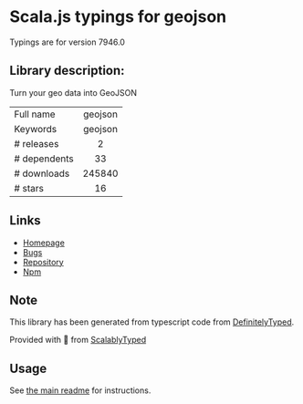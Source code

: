 
# Scala.js typings for geojson

Typings are for version 7946.0

## Library description:
Turn your geo data into GeoJSON

|                    |                 |
| ------------------ | :-------------: |
| Full name          | geojson |
| Keywords           | geojson |
| # releases         | 2 |
| # dependents       | 33 |
| # downloads        | 245840 |
| # stars            | 16 |

## Links
- [Homepage](https://github.com/caseycesari/geojson.js)
- [Bugs](https://github.com/caseycesari/geojson.js/issues)
- [Repository](https://github.com/caseycesari/geojson.js)
- [Npm](https://www.npmjs.com/package/geojson)
    


## Note
This library has been generated from typescript code from [DefinitelyTyped](https://definitelytyped.org).

Provided with :purple_heart: from [ScalablyTyped](https://github.com/oyvindberg/ScalablyTyped)

## Usage
See [the main readme](../../readme.md) for instructions.


